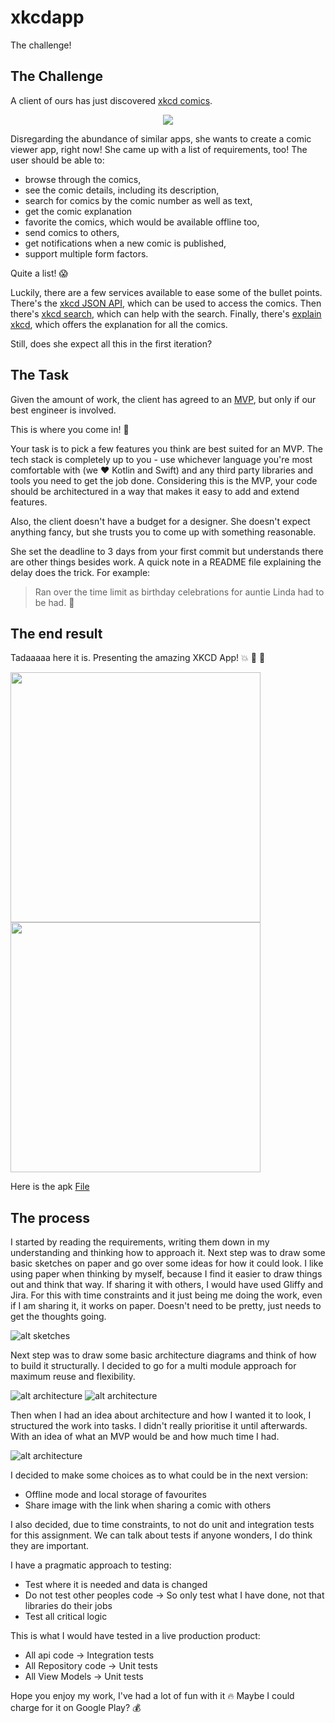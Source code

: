 # xkcdapp
The challenge!

## The Challenge

A client of ours has just discovered [xkcd comics](https://xkcd.com/).

<p align="center">
  <a href="https://www.xkcd.com/327/"><img src="https://imgs.xkcd.com/comics/exploits_of_a_mom.png"/></a>
</p>

Disregarding the abundance of similar apps, she wants to create a comic viewer app, right now! She came up with a list of requirements, too! The user should be able to:

- browse through the comics,
- see the comic details, including its description,
- search for comics by the comic number as well as text,
- get the comic explanation
- favorite the comics, which would be available offline too,
- send comics to others,
- get notifications when a new comic is published,
- support multiple form factors.

Quite a list! :scream:

Luckily, there are a few services available to ease some of the bullet points. There's the [xkcd JSON API](https://xkcd.com/json.html), which can be used to access the comics. Then there's [xkcd search](https://relevantxkcd.appspot.com/), which can help with the search. Finally, there's [explain xkcd](http://www.explainxkcd.com/), which offers the explanation for all the comics.

Still, does she expect all this in the first iteration?

## The Task

Given the amount of work, the client has agreed to an [MVP](https://en.wikipedia.org/wiki/Minimum_viable_product), but only if our best engineer is involved.

This is where you come in! :tada:


Your task is to pick a few features you think are best suited for an MVP. The tech stack is completely up to you - use whichever language you're most comfortable with (we :heart: Kotlin and Swift) and any third party libraries and tools you need to get the job done. Considering this is the MVP, your code should be architectured in a way that makes it easy to add and extend features.

Also, the client doesn't have a budget for a designer. She doesn't expect anything fancy, but she trusts you to come up with something reasonable.

She set the deadline to 3 days from your first commit but understands there are other things besides work. A quick note in a README file explaining the delay does the trick. For example:

> Ran over the time limit as birthday celebrations for auntie Linda had to be had. :beer:


## The end result
Tadaaaaa here it is. Presenting the amazing XKCD App! :boom: :tada: :star2:

<img src="images/screenshot1.jpg" height="400">  <img src="images/screenshot2.jpg" height="400">



Here is the apk
[File](files/xkcd.apk)

## The process
I started by reading the requirements, writing them down in my understanding and thinking how to approach it.
Next step was to draw some basic sketches on paper and go over some ideas for how it could look.
I like using paper when thinking by myself, because I find it easier to draw things out and think that way.
If sharing it with others, I would have used Gliffy and Jira. 
For this with time constraints and it just being me doing the work, even if I am sharing it, it works on paper.
Doesn't need to be pretty, just needs to get the thoughts going.

![alt sketches](images/20221125_104142.jpg)

Next step was to draw some basic architecture diagrams and think of how to build it structurally. 
I decided to go for a multi module approach for maximum reuse and flexibility.

![alt architecture](images/20221125_104554.jpg)
![alt architecture](images/20221125_104914.jpg)

Then when I had an idea about architecture and how I wanted it to look, I structured the work into tasks.
I didn't really prioritise it until afterwards. With an idea of what an MVP would be and how much time I had.

![alt architecture](images/20221126_191700.jpg)

I decided to make some choices as to what could be in the next version:
- Offline mode and local storage of favourites
- Share image with the link when sharing a comic with others

I also decided, due to time constraints, to not do unit and integration tests for this assignment. We can talk about tests if anyone wonders, I do think they are important.

I have a pragmatic approach to testing:
- Test where it is needed and data is changed
- Do not test other peoples code -> So only test what I have done, not that libraries do their jobs
- Test all critical logic

This is what I would have tested in a live production product:
- All api code -> Integration tests
- All Repository code -> Unit tests
- All View Models -> Unit tests

Hope you enjoy my work, I've had a lot of fun with it :fire:
Maybe I could charge for it on Google Play? :moneybag:
